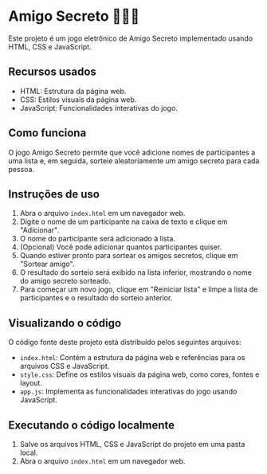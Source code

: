 # Amigo Secreto 🧑‍🤝‍🧑

Este projeto é um jogo eletrônico de Amigo Secreto implementado usando HTML, CSS e JavaScript. 

## Recursos usados

* HTML: Estrutura da página web.
* CSS: Estilos visuais da página web.
* JavaScript: Funcionalidades interativas do jogo.

## Como funciona

O jogo Amigo Secreto permite que você adicione nomes de participantes a uma lista e, em seguida, sorteie aleatoriamente um amigo secreto para cada pessoa.

## Instruções de uso

1. Abra o arquivo `index.html` em um navegador web.
2. Digite o nome de um participante na caixa de texto e clique em "Adicionar".
3. O nome do participante será adicionado à lista.
4. (Opcional) Você pode adicionar quantos participantes quiser.
5. Quando estiver pronto para sortear os amigos secretos, clique em "Sortear amigo".
6. O resultado do sorteio será exibido na lista inferior, mostrando o nome do amigo secreto sorteado.
7. Para começar um novo jogo, clique em "Reiniciar lista" e limpe a lista de participantes e o resultado do sorteio anterior.

## Visualizando o código

O código fonte deste projeto está distribuído pelos seguintes arquivos:

* `index.html`: Contém a estrutura da página web e referências para os arquivos CSS e JavaScript.
* `style.css`: Define os estilos visuais da página web, como cores, fontes e layout.
* `app.js`: Implementa as funcionalidades interativas do jogo usando JavaScript.

## Executando o código localmente

1. Salve os arquivos HTML, CSS e JavaScript do projeto em uma pasta local.
2. Abra o arquivo `index.html` em um navegador web.
